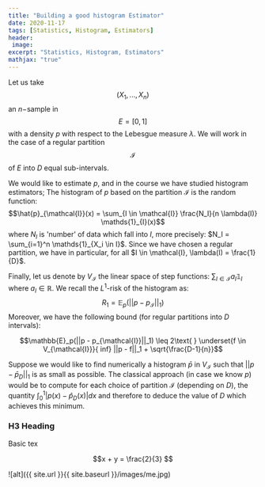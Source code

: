```yaml
---
title: "Building a good histogram Estimator"
date: 2020-11-17
tags: [Statistics, Histogram, Estimators]
header:
 image: 
excerpt: "Statistics, Histogram, Estimators"
mathjax: "true"
---
```


Let us take $$(X_1, ..., X_n)$$ an $n-$sample in $$E = [0 , 1]$$ with a density $p$ with respect to the Lebesgue measure $\lambda$. We will work in the case of a regular partition $$\mathcal{I}$$ of $E$ into $D$ equal sub-intervals.

We would like to estimate $p$, and in the course we have studied histogram estimators; The histogram of $p$ based on the partition $\mathcal{I}$ is the random function:
$$\hat{p}_{\mathcal{I}}(x) = \sum_{I \in \mathcal{I}} \frac{N_I}{n \lambda(I)} \mathds{1}_{I}(x)$$ where $N_I$ is 'number' of data which fall into $I$, more precisely: $N_I = \sum_{i=1}^n \mathds{1}_{X_i \in I}$. Since we have chosen a regular partition, we have in particular, for all $I \in \mathcal{I}, \lambda(I) = \frac{1}{D}$.

Finally, let us denote by $V_{\mathcal{I}}$ the linear space of step functions: $\sum_{I \in \mathcal{I}} a_{I} \mathds{1}_I$ where $a_I \in \mathbb{R}$. We recall the $L^1$-risk of the histogram as:
$$R_1 = \mathbb{E}_p(||p - p_{\mathcal{I}}||_1) $$ Moreover, we have the following bound (for regular partitions into $D$ intervals):

$$\mathbb{E}_p(||p - p_{\mathcal{I}}||_1) \leq 2\text{ }  \underset{f \in V_{\mathcal{I}}}{ inf} ||p - f||_1 + \sqrt{\frac{D-1}{n}}$$

Suppose we would like to find numerically a histogram $\bar{p}$ in $V_{\mathcal{I}}$ such that $||p - \bar{p}_D||_1$ is as small as possible. The classical approach (in case we know $p$) would be to compute for each choice of partition $\mathcal{I}$ (depending on $D$), the quantity $\int_{0}^1|p(x) - \hat{p}_D(x)|dx$ and therefore to deduce the value of $D$ which achieves this minimum.

### H3 Heading

Basic tex

$$x + y = \frac{2}{3} $$

![alt]({{ site.url }}{{ site.baseurl }}/images/me.jpg)
